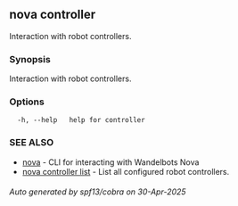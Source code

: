 ## nova controller

Interaction with robot controllers.

### Synopsis

Interaction with robot controllers.

### Options

```
  -h, --help   help for controller
```

### SEE ALSO

* [nova](nova.md)	 - CLI for interacting with Wandelbots Nova
* [nova controller list](nova_controller_list.md)	 - List all configured robot controllers.

###### Auto generated by spf13/cobra on 30-Apr-2025
